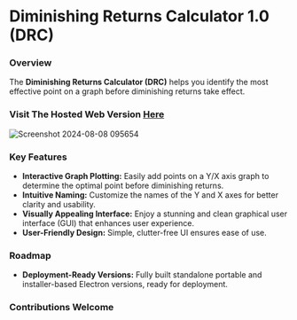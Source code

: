 # Diminishing Returns Calculator 1.0 (DRC)

### Overview
The **Diminishing Returns Calculator (DRC)** helps you identify the most effective point on a graph before diminishing returns take effect.

### Visit The Hosted Web Version [Here](https://blindbyte98.github.io/Diminishing-Returns-Calculator/)

![Screenshot 2024-08-08 095654](https://github.com/user-attachments/assets/0a41baf3-dae5-4c3c-a1a2-47f6ef3ce32b)

### Key Features
- **Interactive Graph Plotting:** Easily add points on a Y/X axis graph to determine the optimal point before diminishing returns.
- **Intuitive Naming:** Customize the names of the Y and X axes for better clarity and usability.
- **Visually Appealing Interface:** Enjoy a stunning and clean graphical user interface (GUI) that enhances user experience.
- **User-Friendly Design:** Simple, clutter-free UI ensures ease of use.

### Roadmap
- **Deployment-Ready Versions:** Fully built standalone portable and installer-based Electron versions, ready for deployment.

### Contributions Welcome

